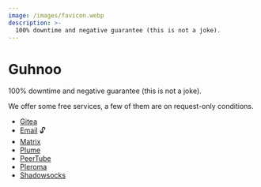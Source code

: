 ```yaml
---
image: /images/favicon.webp
description: >-
  100% downtime and negative guarantee (this is not a joke).
---
```


# Guhnoo

100% downtime and negative guarantee (this is not a joke).

We offer some free services, a few of them are on request-only conditions.

- [Gitea](/how/gitea.md)
- [Email](/how/email.md) :unlock:
- [Matrix](/how/matrix.md)
- [Plume](/how/plume.md)
- [PeerTube](/how/peertube.md)
- [Pleroma](/how/pleroma.md)
- [Shadowsocks](/how/shadowsocks.md)